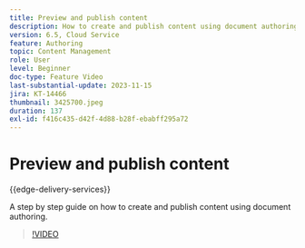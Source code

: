 ```yaml
---
title: Preview and publish content
description: How to create and publish content using document authoring.
version: 6.5, Cloud Service
feature: Authoring
topic: Content Management
role: User
level: Beginner
doc-type: Feature Video
last-substantial-update: 2023-11-15
jira: KT-14466
thumbnail: 3425700.jpeg
duration: 137
exl-id: f416c435-d42f-4d88-b28f-ebabff295a72
---
```

# Preview and publish content

{{edge-delivery-services}}

A step by step guide on how to create and publish content using document authoring.

>[!VIDEO](https://video.tv.adobe.com/v/3425700/?learn=on)
